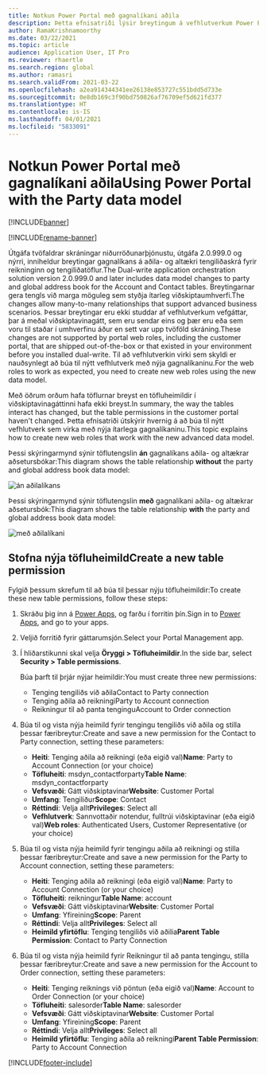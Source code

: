 ```yaml
---
title: Notkun Power Portal með gagnalíkani aðila
description: Þetta efnisatriði lýsir breytingum á vefhlutverkum Power Portal vegna gagnalíkans aðila í tvöfaldri skráningu.
author: RamaKrishnamoorthy
ms.date: 03/22/2021
ms.topic: article
audience: Application User, IT Pro
ms.reviewer: rhaertle
ms.search.region: global
ms.author: ramasri
ms.search.validFrom: 2021-03-22
ms.openlocfilehash: a2ea914344341ee26138e853727c551bdd5d733e
ms.sourcegitcommit: 0e8db169c3f90bd750826af76709ef5d621fd377
ms.translationtype: HT
ms.contentlocale: is-IS
ms.lasthandoff: 04/01/2021
ms.locfileid: "5833091"
---
```

# <a name="using-power-portal-with-the-party-data-model"></a><span data-ttu-id="24f0a-103">Notkun Power Portal með gagnalíkani aðila</span><span class="sxs-lookup"><span data-stu-id="24f0a-103">Using Power Portal with the Party data model</span></span>

[!INCLUDE[banner](../../includes/banner.md)]

[!INCLUDE[rename-banner](~/includes/cc-data-platform-banner.md)]

<span data-ttu-id="24f0a-104">Útgáfa tvöfaldrar skráningar niðurröðunarþjónustu, útgáfa 2.0.999.0 og nýrri, inniheldur breytingar gagnalíkans á aðila- og altækri tengiliðaskrá fyrir reikninginn og tengiliðatöflur.</span><span class="sxs-lookup"><span data-stu-id="24f0a-104">The Dual-write application orchestration solution version 2.0.999.0 and later includes data model changes to party and global address book for the Account and Contact tables.</span></span> <span data-ttu-id="24f0a-105">Breytingarnar gera tengls við marga möguleg sem styðja ítarleg viðskiptaumhverfi.</span><span class="sxs-lookup"><span data-stu-id="24f0a-105">The changes allow many-to-many relationships that support advanced business scenarios.</span></span> <span data-ttu-id="24f0a-106">Þessar breytingar eru ekki studdar af vefhlutverkum vefgáttar, þar á meðal viðskiptavinagátt, sem eru sendar eins og þær eru eða sem voru til staðar í umhverfinu áður en sett var upp tvöföld skráning.</span><span class="sxs-lookup"><span data-stu-id="24f0a-106">These changes are not supported by portal web roles, including the customer portal, that are shipped out-of-the-box or that existed in your environment before you installed dual-write.</span></span> <span data-ttu-id="24f0a-107">Til að vefhlutverkin virki sem skyldi er nauðsynlegt að búa til nýtt vefhlutverk með nýja gagnalíkaninu.</span><span class="sxs-lookup"><span data-stu-id="24f0a-107">For the web roles to work as expected, you need to create new web roles using the new data model.</span></span> 

<span data-ttu-id="24f0a-108">Með öðrum orðum hafa töflurnar breyst en töfluheimildir í viðskiptavinagáttinni hafa ekki breyst.</span><span class="sxs-lookup"><span data-stu-id="24f0a-108">In summary, the way the tables interact has changed, but the table permissions in the customer portal haven't changed.</span></span> <span data-ttu-id="24f0a-109">Þetta efnisatriði útskýrir hvernig á að búa til nýtt vefhlutverk sem virka með nýja ítarlega gagnalíkaninu.</span><span class="sxs-lookup"><span data-stu-id="24f0a-109">This topic explains how to create new web roles that work with the new advanced data model.</span></span>

<span data-ttu-id="24f0a-110">Þessi skýringarmynd sýnir töflutengslin **án** gagnalíkans aðila- og altækrar aðsetursbókar:</span><span class="sxs-lookup"><span data-stu-id="24f0a-110">This diagram shows the table relationship **without** the party and global address book data model:</span></span>

   ![án aðilalíkans](media/without-party-model.PNG)

<span data-ttu-id="24f0a-112">Þessi skýringarmynd sýnir töflutengslin **með** gagnalíkani aðila- og altækrar aðsetursbók:</span><span class="sxs-lookup"><span data-stu-id="24f0a-112">This diagram shows the table relationship **with** the party and global address book data model:</span></span>

   ![með aðilalíkani](media/with-party-model.png)

## <a name="create-a-new-table-permission"></a><span data-ttu-id="24f0a-114">Stofna nýja töfluheimild</span><span class="sxs-lookup"><span data-stu-id="24f0a-114">Create a new table permission</span></span>

<span data-ttu-id="24f0a-115">Fylgið þessum skrefum til að búa til þessar nýju töfluheimildir:</span><span class="sxs-lookup"><span data-stu-id="24f0a-115">To create these new table permissions, follow these steps:</span></span>

1. <span data-ttu-id="24f0a-116">Skráðu þig inn á [Power Apps](https://make.powerapps.com), og farðu í forritin þín.</span><span class="sxs-lookup"><span data-stu-id="24f0a-116">Sign in to [Power Apps](https://make.powerapps.com), and go to your apps.</span></span>
2. <span data-ttu-id="24f0a-117">Veljið forritið fyrir gáttarumsjón.</span><span class="sxs-lookup"><span data-stu-id="24f0a-117">Select your Portal Management app.</span></span>
3. <span data-ttu-id="24f0a-118">Í hliðarstikunni skal velja **Öryggi > Töfluheimildir**.</span><span class="sxs-lookup"><span data-stu-id="24f0a-118">In the side bar, select **Security > Table permissions**.</span></span>

    <span data-ttu-id="24f0a-119">Búa þarft til þrjár nýjar heimildir:</span><span class="sxs-lookup"><span data-stu-id="24f0a-119">You must create three new permissions:</span></span>

    + <span data-ttu-id="24f0a-120">Tenging tengiliðs við aðila</span><span class="sxs-lookup"><span data-stu-id="24f0a-120">Contact to Party connection</span></span>
    + <span data-ttu-id="24f0a-121">Tenging aðila að reikningi</span><span class="sxs-lookup"><span data-stu-id="24f0a-121">Party to Account connection</span></span>
    + <span data-ttu-id="24f0a-122">Reikningur til að panta tengingu</span><span class="sxs-lookup"><span data-stu-id="24f0a-122">Account to Order connection</span></span>

4. <span data-ttu-id="24f0a-123">Búa til og vista nýja heimild fyrir tengingu tengiliðs við aðila og stilla þessar færibreytur:</span><span class="sxs-lookup"><span data-stu-id="24f0a-123">Create and save a new permission for the Contact to Party connection, setting these parameters:</span></span>

    + <span data-ttu-id="24f0a-124">**Heiti**: Tenging aðila að reikningi (eða eigið val)</span><span class="sxs-lookup"><span data-stu-id="24f0a-124">**Name**: Party to Account Connection (or your choice)</span></span>
    + <span data-ttu-id="24f0a-125">**Töfluheiti**: msdyn_contactforparty</span><span class="sxs-lookup"><span data-stu-id="24f0a-125">**Table Name**: msdyn_contactforparty</span></span>
    + <span data-ttu-id="24f0a-126">**Vefsvæði**: Gátt viðskiptavinar</span><span class="sxs-lookup"><span data-stu-id="24f0a-126">**Website**: Customer Portal</span></span>
    + <span data-ttu-id="24f0a-127">**Umfang**: Tengiliður</span><span class="sxs-lookup"><span data-stu-id="24f0a-127">**Scope**: Contact</span></span>
    + <span data-ttu-id="24f0a-128">**Réttindi**: Velja allt</span><span class="sxs-lookup"><span data-stu-id="24f0a-128">**Privileges**: Select all</span></span>
    + <span data-ttu-id="24f0a-129">**Vefhlutverk**: Sannvottaðir notendur, fulltrúi viðskiptavinar (eða eigið val)</span><span class="sxs-lookup"><span data-stu-id="24f0a-129">**Web roles**: Authenticated Users, Customer Representative (or your choice)</span></span>

5. <span data-ttu-id="24f0a-130">Búa til og vista nýja heimild fyrir tengingu aðila að reikningi og stilla þessar færibreytur:</span><span class="sxs-lookup"><span data-stu-id="24f0a-130">Create and save a new permission for the Party to Account connection, setting these parameters:</span></span>

    + <span data-ttu-id="24f0a-131">**Heiti**: Tenging aðila að reikningi (eða eigið val)</span><span class="sxs-lookup"><span data-stu-id="24f0a-131">**Name**: Party to Account Connection (or your choice)</span></span>
    + <span data-ttu-id="24f0a-132">**Töfluheiti**: reikningur</span><span class="sxs-lookup"><span data-stu-id="24f0a-132">**Table Name**: account</span></span>
    + <span data-ttu-id="24f0a-133">**Vefsvæði**: Gátt viðskiptavinar</span><span class="sxs-lookup"><span data-stu-id="24f0a-133">**Website**: Customer Portal</span></span>
    + <span data-ttu-id="24f0a-134">**Umfang**: Yfireining</span><span class="sxs-lookup"><span data-stu-id="24f0a-134">**Scope**: Parent</span></span>
    + <span data-ttu-id="24f0a-135">**Réttindi**: Velja allt</span><span class="sxs-lookup"><span data-stu-id="24f0a-135">**Privileges**: Select all</span></span>
    + <span data-ttu-id="24f0a-136">**Heimild yfirtöflu**: Tenging tengiliðs við aðilia</span><span class="sxs-lookup"><span data-stu-id="24f0a-136">**Parent Table Permission**: Contact to Party Connection</span></span>

6. <span data-ttu-id="24f0a-137">Búa til og vista nýja heimild fyrir Reikningur til að panta tengingu, stilla þessar færibreytur:</span><span class="sxs-lookup"><span data-stu-id="24f0a-137">Create and save a new permission for the Account to Order connection, setting these parameters:</span></span>

    + <span data-ttu-id="24f0a-138">**Heiti**: Tenging reiknings við pöntun (eða eigið val)</span><span class="sxs-lookup"><span data-stu-id="24f0a-138">**Name**: Account to Order Connection (or your choice)</span></span>
    + <span data-ttu-id="24f0a-139">**Töfluheiti**: salesorder</span><span class="sxs-lookup"><span data-stu-id="24f0a-139">**Table Name**: salesorder</span></span>
    + <span data-ttu-id="24f0a-140">**Vefsvæði**: Gátt viðskiptavinar</span><span class="sxs-lookup"><span data-stu-id="24f0a-140">**Website**: Customer Portal</span></span>
    + <span data-ttu-id="24f0a-141">**Umfang**: Yfireining</span><span class="sxs-lookup"><span data-stu-id="24f0a-141">**Scope**: Parent</span></span>
    + <span data-ttu-id="24f0a-142">**Réttindi**: Velja allt</span><span class="sxs-lookup"><span data-stu-id="24f0a-142">**Privileges**: Select all</span></span>
    + <span data-ttu-id="24f0a-143">**Heimild yfirtöflu**: Tenging aðila að reikningi</span><span class="sxs-lookup"><span data-stu-id="24f0a-143">**Parent Table Permission**: Party to Account Connection</span></span>

[!INCLUDE[footer-include](../../../../includes/footer-banner.md)]
